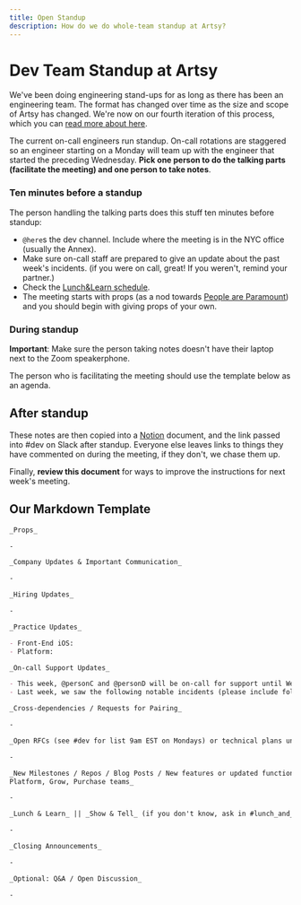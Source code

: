 ```yaml
---
title: Open Standup
description: How do we do whole-team standup at Artsy?
---
```


<!-- NOTE: When making updates to this document, please also update the Notion template https://www.notion.so/artsy/Month-Day-Year-fbc9df949fef430a9f9359f34158dec6 -->

# Dev Team Standup at Artsy

We've been doing engineering stand-ups for as long as there has been an engineering team. The format has changed
over time as the size and scope of Artsy has changed. We're now on our fourth iteration of this process, which you
can [read more about here][standup_blog].

The current on-call engineers run standup. On-call rotations are staggered so an engineer starting on a Monday will
team up with the engineer that started the preceding Wednesday. **Pick one person to do the talking parts
(facilitate the meeting) and one person to take notes**.

### Ten minutes before a standup

The person handling the talking parts does this stuff ten minutes before standup:

- `@here`s the dev channel. Include where the meeting is in the NYC office (usually the Annex).
- Make sure on-call staff are prepared to give an update about the past week's incidents. (if you were on call,
  great! If you weren't, remind your partner.)
- Check the [Lunch&Learn schedule][ll_schedule].
- The meeting starts with props (as a nod towards [People are Paramount][pplp]) and you should begin with giving
  props of your own.

### During standup

**Important**: Make sure the person taking notes doesn't have their laptop next to the Zoom speakerphone.

The person who is facilitating the meeting should use the template below as an agenda.

## After standup

These notes are then copied into a [Notion][] document, and the link passed into #dev on Slack after standup.
Everyone else leaves links to things they have commented on during the meeting, if they don't, we chase them up.

Finally, **review this document** for ways to improve the instructions for next week's meeting.

## Our Markdown Template

```md
_Props_

-

_Company Updates & Important Communication_

-

_Hiring Updates_

-

_Practice Updates_

- Front-End iOS:
- Platform:

_On-call Support Updates_

- This week, @personC and @personD will be on-call for support until Wednesday, when @personE rotates on.
- Last week, we saw the following notable incidents (please include follow-up details)

_Cross-dependencies / Requests for Pairing_

-

_Open RFCs (see #dev for list 9am EST on Mondays) or technical plans under consideration_

-

_New Milestones / Repos / Blog Posts / New features or updated functionality released: prompt Auction, Gallery,
Platform, Grow, Purchase teams_

-

_Lunch & Learn_ || _Show & Tell_ (if you don't know, ask in #lunch_and_learn or #dev-show-n-tell)

-

_Closing Announcements_

-

_Optional: Q&A / Open Discussion_

-
```

[pplp]: https://github.com/artsy/README/blob/master/culture/what-is-artsy.md#people-are-paramount
[ll]: https://github.com/artsy/README/blob/master/events/lunch-and-learn.md
[ll_schedule]: https://github.com/artsy/README/projects/1
[notion]: https://www.notion.so/artsy/Standup-Notes-28a5dfe4864645788de1ef936f39687c
[standup_blog]: https://artsy.github.io/blog/2018/05/07/fully-automated-standups/
